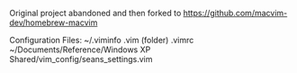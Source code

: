 Original project abandoned and then forked to https://github.com/macvim-dev/homebrew-macvim

Configuration Files:
~/.viminfo
	.vim (folder)
	.vimrc
~/Documents/Reference/Windows XP Shared/vim_config/seans_settings.vim